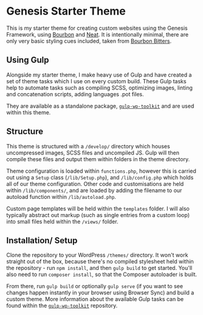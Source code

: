 # Genesis Starter Theme

This is my starter theme for creating custom websites using the Genesis Framework, using [Bourbon](http://bourbon.io/) and [Neat](http://neat.bourbon.io). It is intentionally minimal, there are only very basic styling cues included, taken from [Bourbon Bitters](http://bitters.bourbon.io/). 

## Using Gulp

Alongside my starter theme, I make heavy use of Gulp and have created a set of theme tasks which I use on every custom build. These Gulp tasks help to automate tasks such as compiling SCSS, optimizing images, linting and concatenation scripts, adding languages .pot files.

They are available as a standalone package, [`gulp-wp-toolkit`](https://github.com/craigsimps/gulp-wp-toolkit/) and are used within this theme.


## Structure 

This theme is structured with a `/develop/` directory which houses uncompressed images, SCSS files and uncompiled JS. Gulp will then compile these files and output them within folders in the theme directory.

Theme configuration is loaded within `functions.php`, however this is carried out using a `Setup` class (`/lib/Setup.php`), and `/lib/config.php` which holds all of our theme configuration. Other code and customisations are held within `/lib/components/`, and are loaded by adding the filename to our autoload function within `/lib/autoload.php`.

Custom page templates will be held within the `templates` folder. I will also typically abstract out markup (such as single entries from a custom loop) into small files held within the `/views/` folder.

## Installation/ Setup

Clone the repository to your WordPress `/themes/` directory. It won't work straight out of the box, because there's no compiled stylesheet held within the repository - run `npm install`, and then `gulp build` to get started. You'll also need to run `composer install`, so that the Composer autoloader is built.

From there, run `gulp build` or optionally `gulp serve` (if you want to see changes happen instantly in your browser using Browser Sync) and build a custom theme. More information about the available Gulp tasks can be found within the [`gulp-wp-toolkit`](https://github.com/craigsimps/gulp-wp-toolkit/) repository.
